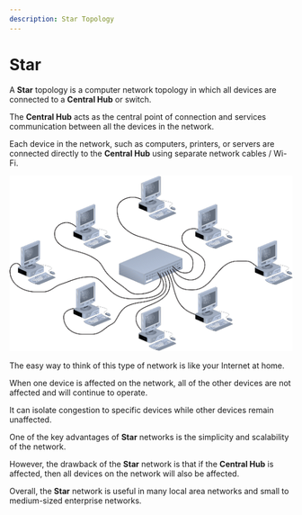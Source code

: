 ```yaml
---
description: Star Topology
---
```


# Star

A **Star** topology is a computer network topology in which all devices are connected to a **Central Hub** or switch.&#x20;

The **Central Hub** acts as the central point of connection and services communication between all the devices in the network.

Each device in the network, such as computers, printers, or servers are connected directly to the **Central Hub** using separate network cables / Wi-Fi.

![](<../../../.gitbook/assets/image (5).png>)

The easy way to think of this type of network is like your Internet at home.

When one device is affected on the network, all of the other devices are not affected and will continue to operate.&#x20;

It can isolate congestion to specific devices while other devices remain unaffected.

One of the key advantages of **Star** networks is the simplicity and scalability of the network.

However, the drawback of the **Star** network is that if the **Central Hub** is affected, then all devices on the network will also be affected.

Overall, the **Star** network is useful in many local area networks and small to medium-sized enterprise networks.
